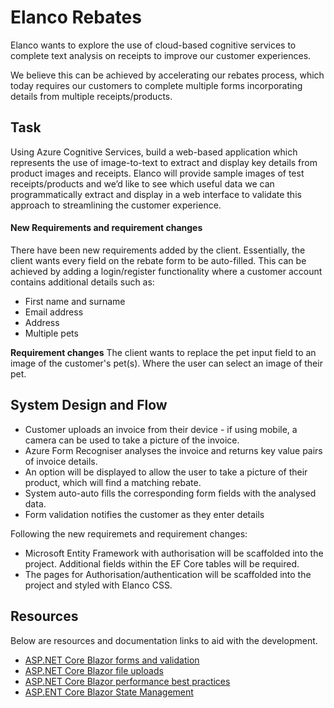 # Elanco Rebates
Elanco wants to explore the use of cloud-based cognitive services to complete text analysis on receipts to improve our customer experiences.

We believe this can be achieved by accelerating our rebates process, which today requires our customers to complete multiple forms incorporating details from multiple
receipts/products. 

## Task
Using Azure Cognitive Services, build a web-based application which represents the use of image-to-text to extract and display key details from product images and receipts.
Elanco will provide sample images of test receipts/products and we’d like to see which useful data we can programmatically extract and display in a web interface to validate this
approach to streamlining the customer experience. 

#### New Requirements and requirement changes
There have been new requirements added by the client. Essentially, the client wants every field on the rebate form
to be auto-filled. This can be achieved by adding a login/register functionality where a customer account contains 
additional details such as:
* First name and surname
* Email address
* Address
* Multiple pets

**Requirement changes**
The client wants to replace the pet input field to an image of the customer's pet(s). Where the user can select an image of their pet.

## System Design and Flow
* Customer uploads an invoice from their device - if using mobile, a camera can be used to take a picture of the invoice.
* Azure Form Recogniser analyses the invoice and returns key value pairs of invoice details.
* An option will be displayed to allow the user to take a picture of their product, which will find a matching rebate.
* System auto-auto fills the corresponding form fields with the analysed data.
* Form validation notifies the customer as they enter details

Following the new requiremets and requirement changes:
* Microsoft Entity Framework with authorisation will be scaffolded into the project. Additional fields within the EF Core tables will be required.
* The pages for Authorisation/authentication will be scaffolded into the project and styled with Elanco CSS.

## Resources
Below are resources and documentation links to aid with the development.

* [ASP.NET Core Blazor forms and validation](https://docs.microsoft.com/en-us/aspnet/core/blazor/forms-validation?view=aspnetcore-6.0#handle-form-submission)
* [ASP.NET Core Blazor file uploads](https://docs.microsoft.com/en-us/aspnet/core/blazor/file-uploads?view=aspnetcore-6.0&pivots=server#upload-files-to-a-server)
* [ASP.NET Core Blazor performance best practices](https://docs.microsoft.com/en-us/aspnet/core/blazor/performance?view=aspnetcore-6.0)
* [ASP.ENT Core Blazor State Management](https://docs.microsoft.com/en-us/aspnet/core/blazor/state-management?view=aspnetcore-6.0&pivots=server#aspnet-core-protected-browser-storage)
